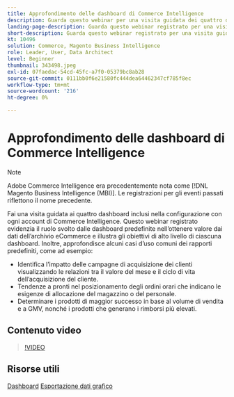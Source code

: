 ```yaml
---
title: Approfondimento delle dashboard di Commerce Intelligence
description: Guarda questo webinar per una visita guidata dei quattro dashboard inclusi nella configurazione con ogni account Commerce Intelligence.
landing-page-description: Guarda questo webinar registrato per una visita guidata dei quattro dashboard inclusi nella configurazione con ogni account Commerce Intelligence.
short-description: Guarda questo webinar registrato per una visita guidata dei quattro dashboard inclusi nella configurazione con ogni account Commerce Intelligence.
kt: 10496
solution: Commerce, Magento Business Intelligence
role: Leader, User, Data Architect
level: Beginner
thumbnail: 343498.jpeg
exl-id: 07faedac-54cd-45fc-a7f0-05379bc8ab28
source-git-commit: 0111bb0f6e21580fc444dea64462347cf785f8ec
workflow-type: tm+mt
source-wordcount: '216'
ht-degree: 0%

---
```


# Approfondimento delle dashboard di Commerce Intelligence

>[!NOTE]
>
>Adobe Commerce Intelligence era precedentemente nota come [!DNL Magento Business Intelligence (MBI)]. Le registrazioni per gli eventi passati riflettono il nome precedente.

Fai una visita guidata ai quattro dashboard inclusi nella configurazione con ogni account di Commerce Intelligence. Questo webinar registrato evidenzia il ruolo svolto dalle dashboard predefinite nell’ottenere valore dai dati dell’archivio eCommerce e illustra gli obiettivi di alto livello di ciascuna dashboard. Inoltre, approfondisce alcuni casi d’uso comuni dei rapporti predefiniti, come ad esempio:

- Identifica l’impatto delle campagne di acquisizione dei clienti visualizzando le relazioni tra il valore del mese e il ciclo di vita dell’acquisizione del cliente.
- Tendenze a pronti nel posizionamento degli ordini orari che indicano le esigenze di allocazione del magazzino o del personale.
- Determinare i prodotti di maggior successo in base al volume di vendita e a GMV, nonché i prodotti che generano i rimborsi più elevati.

## Contenuto video

>[!VIDEO](https://video.tv.adobe.com/v/343498?quality=12&learn=on)

## Risorse utili

[Dashboard](https://experienceleague.adobe.com/docs/commerce-business-intelligence/mbi/build/dashboards/ess-dashboards.html)
[Esportazione dati grafico](https://experienceleague.adobe.com/docs/commerce-business-intelligence/mbi/build/share/exp-chart-dash.html)
